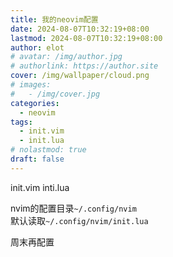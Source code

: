 ```yaml
---
title: 我的neovim配置
date: 2024-08-07T10:32:19+08:00
lastmod: 2024-08-07T10:32:19+08:00
author: elot
# avatar: /img/author.jpg
# authorlink: https://author.site
cover: /img/wallpaper/cloud.png
# images:
#   - /img/cover.jpg
categories:
  - neovim
tags:
  - init.vim
  - init.lua
# nolastmod: true
draft: false
---
```


init.vim
inti.lua

<!--more-->

nvim的配置目录`~/.config/nvim`  
默认读取`~/.config/nvim/init.lua`  

周末再配置  

